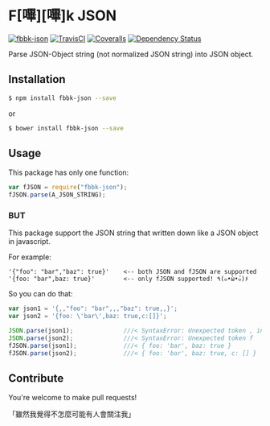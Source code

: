# F[嗶][嗶]k JSON

[![fbbk-json](http://img.shields.io/npm/v/fbbk-json.svg)](https://www.npmjs.org/package/fbbk-json)
[![TravisCI](https://img.shields.io/travis/XadillaX/fbibik-json/master.svg)](https://travis-ci.org/XadillaX/fbibik-json)
[![Coveralls](https://img.shields.io/coveralls/XadillaX/fbibik-json/master.svg)](https://coveralls.io/r/XadillaX/fbibik-json)
[![Dependency Status](https://david-dm.org/XadillaX/fbibik-json.svg)](https://david-dm.org/XadillaX/fbibik-json)

Parse JSON-Object string (not normalized JSON string) into JSON object.

## Installation

```sh
$ npm install fbbk-json --save
```

or

```sh
$ bower install fbbk-json --save
```

## Usage

This package has only one function:

```javascript
var fJSON = require("fbbk-json");
fJSON.parse(A_JSON_STRING);
```

### BUT

This package support the JSON string that written down like a JSON object in javascript.

For example:

```
'{"foo": "bar","baz": true}'    <-- both JSON and fJSON are supported
'{foo: "bar",baz: true}'        <-- only fJSON supported! ٩(๑•̀ω•́๑)۶
```

So you can do that:

```javascript
var json1 = '{,,"foo": "bar",,,"baz": true,,}';
var json2 = '{foo: \'bar\',baz: true,c:[]}';

JSON.parse(json1);              ///< SyntaxError: Unexpected token , in JSON at position 1
JSON.parse(json2);              ///< SyntaxError: Unexpected token f
fJSON.parse(json1);             ///< { foo: 'bar', baz: true }
fJSON.parse(json2);             ///< { foo: 'bar', baz: true, c: [] }   ＼(●´ϖ`●)／
```

## Contribute

You're welcome to make pull requests!

「雖然我覺得不怎麼可能有人會關注我」
